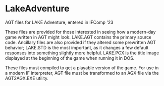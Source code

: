 # LakeAdventure
AGT files for LAKE Adventure, entered in IFComp '23

These files are provided for those interested in seeing how a modern-day game written in AGT might look.  LAKE.AGT contains the primary source code.  Ancillary files are also provided if they altered some prewritten AGT behavior; LAKE.STD is the most important, as it changes a few default responses into something slightly more helpful.  LAKE.PCX is the title image displayed at the beginning of the game when running it in DOS.

These files must compiled to get a playable version of the game.  For use in a modern IF interpreter, AGT file must be transformed to an AGX file via the AGT2AGX.EXE utility.
